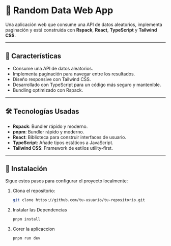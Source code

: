 # 🚀 Random Data Web App

Una aplicación web que consume una API de datos aleatorios, implementa paginación y está construida con **Rspack**, **React**, **TypeScript** y **Tailwind CSS**.

---

## 📌 Características

- Consume una API de datos aleatorios.
- Implementa paginación para navegar entre los resultados.
- Diseño responsive con Tailwind CSS.
- Desarrollado con TypeScript para un código más seguro y mantenible.
- Bundling optimizado con Rspack.

---

## 🛠️ Tecnologías Usadas

- **Rspack**: Bundler rápido y moderno.
- **pnpm**: Bundler rápido y moderno.
- **React**: Biblioteca para construir interfaces de usuario.
- **TypeScript**: Añade tipos estáticos a JavaScript.
- **Tailwind CSS**: Framework de estilos utility-first.
---

## 🚀 Instalación

Sigue estos pasos para configurar el proyecto localmente:

1. Clona el repositorio:
   ```bash
   git clone https://github.com/tu-usuario/tu-repositorio.git

2. Instalar las Dependencias
    ```bash
    pnpm install

3. Corer la aplicaccion
    ```bash 
    pnpm run dev